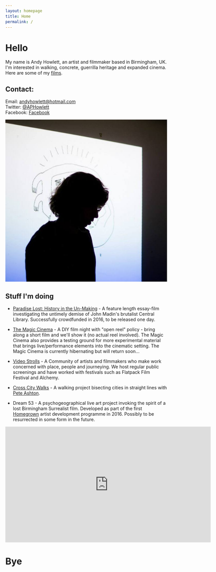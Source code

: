 ```yaml
---
layout: homepage
title: Home
permalink: /
---
```

# Hello

My name is Andy Howlett, an artist and filmmaker based in Birmingham, UK. I'm interested in walking, concrete, guerrilla heritage and expanded cinema. Here are some of my [films](https://vimeo.com/channels/andyhowlett).

## Contact: 
Email: andyhowlett@hotmail.com   
Twitter: [@APHowlett](https://twitter.com/aphowlett)    
Facebook: [Facebook](https://www.facebook.com/andy.howlett.5)

![](images/andy.jpg)

## Stuff I'm doing

- [Paradise Lost: History in the Un-Making](https://www.indiegogo.com/projects/paradise-lost-history-in-the-un-making-architecture) - A feature length essay-film investigating the untimely demise of John Madin's brutalist Central Library. Successfully crowdfunded in 2016, to be released one day.

- [The Magic Cinema](https://en-gb.facebook.com/themagiccinema/)  - A DIY film night with "open reel" policy - bring along a short film and we'll show it (no actual reel involved). The Magic Cinema also provides a testing ground for more experimental material that brings live/performance elements into the cinematic setting. The Magic Cinema is currently hibernating but will return soon...

- [Video Strolls](http://videostrolls.com) - A Community of artists and filmmakers who make work concerned with place, people and journeying. We host regular public screenings and have worked with festivals such as Flatpack Film Festival and Alchemy.

- [Cross City Walks](http://xcw.org.uk) - A walking project bisecting cities in straight lines with [Pete Ashton](http://peteashton.com/).

- Dream 53 - A psychogeographical live art project invoking the spirit of a lost Birmingham Surrealist film. Developed as part of the first [Homegrown](http://hfwas.co.uk/?page_id=3237) artist development programme in 2016. Possibly to be resurrected in some form in the future.

<iframe src="https://player.vimeo.com/video/140859784?title=0&byline=0&portrait=0" width="640" height="360" frameborder="0" webkitallowfullscreen mozallowfullscreen allowfullscreen></iframe>

# Bye
